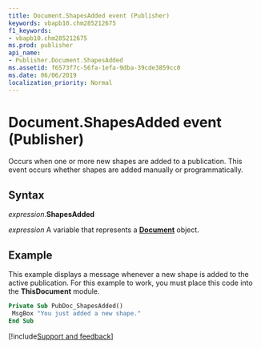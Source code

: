 ```yaml
---
title: Document.ShapesAdded event (Publisher)
keywords: vbapb10.chm285212675
f1_keywords:
- vbapb10.chm285212675
ms.prod: publisher
api_name:
- Publisher.Document.ShapesAdded
ms.assetid: f6573f7c-56fa-1efa-9dba-39cde3859cc0
ms.date: 06/06/2019
localization_priority: Normal
---
```



# Document.ShapesAdded event (Publisher)

Occurs when one or more new shapes are added to a publication. This event occurs whether shapes are added manually or programmatically.


## Syntax

_expression_.**ShapesAdded**

_expression_ A variable that represents a **[Document](Publisher.Document.md)** object.


## Example

This example displays a message whenever a new shape is added to the active publication. For this example to work, you must place this code into the **ThisDocument** module.

```vb
Private Sub PubDoc_ShapesAdded() 
 MsgBox "You just added a new shape." 
End Sub
```

[!include[Support and feedback](~/includes/feedback-boilerplate.md)]